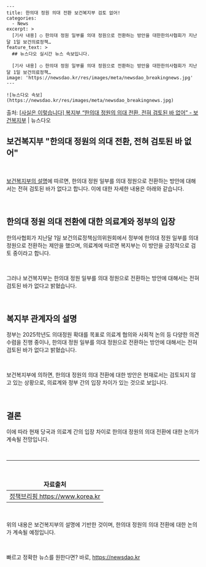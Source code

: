     ---
    title: 한의대 정원 의대 전환 보건복지부 검토 없어!
    categories:
      - News
    excerpt: >
      [기사 내용] ○ 한의대 정원 일부를 의대 정원으로 전환하는 방안을 대한한의사협회가 지난달 1일 보건의료정책…
    feature_text: >
      ## 뉴스다오 실시간 뉴스 속보입니다.
    
      [기사 내용] ○ 한의대 정원 일부를 의대 정원으로 전환하는 방안을 대한한의사협회가 지난달 1일 보건의료정책…
    image: 'https://newsdao.kr/res/images/meta/newsdao_breakingnews.jpg'
    ---
    
    ![뉴스다오 속보](https://newsdao.kr/res/images/meta/newsdao_breakingnews.jpg)

<p>출처: <a href="https://newsdao.kr/2824" rel="dofollow">[사실은 이렇습니다] 복지부 “한의대 정원의 의대 전환, 전혀 검토된 바 없어” - 보건복지부</a> | 뉴스다오</p>

<h2 data-ke-size="size32">보건복지부 "한의대 정원의 의대 전환, 전혀 검토된 바 없어"</h2>
<p data-ke-size="size16">&nbsp;</p>
<p data-ke-size="size16"><a href="https://newsdao.kr/2824">보건복지부의 설명</a>에 따르면, 한의대 정원 일부를 의대 정원으로 전환하는 방안에 대해서는 전혀 검토된 바가 없다고 합니다. 이에 대한 자세한 내용은 아래와 같습니다.</p>
<p data-ke-size="size16">&nbsp;</p>
<h2 data-ke-size="size26">한의대 정원 의대 전환에 대한 의료계와 정부의 입장</h2>
<p data-ke-size="size16">한의사협회가 지난달 1일 보건의료정책심의위원회에서 정부에 한의대 정원 일부를 의대 정원으로 전환하는 제안을 했으며, 의료계에 따르면 복지부는 이 방안을 긍정적으로 검토 중이라고 합니다.</p>
<p data-ke-size="size16">&nbsp;</p>
<p data-ke-size="size16">그러나 보건복지부는 한의대 정원 일부를 의대 정원으로 전환하는 방안에 대해서는 전혀 검토된 바가 없다고 밝혔습니다.</p>
<p data-ke-size="size16">&nbsp;</p>
<h2 data-ke-size="size26">복지부 관계자의 설명</h2>
<p data-ke-size="size16">정부는 2025학년도 의대정원 확대를 목표로 의료계 협의와 사회적 논의 등 다양한 의견수렴을 진행 중이나, 한의대 정원 일부를 의대 정원으로 전환하는 방안에 대해서는 전혀 검토된 바가 없다고 밝혔습니다.</p>
<p data-ke-size="size16">&nbsp;</p>
<p data-ke-size="size16">보건복지부에 의하면, 한의대 정원의 의대 전환에 대한 방안은 현재로서는 검토되지 않고 있는 상황으로, 의료계와 정부 간의 입장 차이가 있는 것으로 보입니다.</p>
<p data-ke-size="size16">&nbsp;</p>
<h2 data-ke-size="size26">결론</h2>
<p data-ke-size="size16">이에 따라 현재 당국과 의료계 간의 입장 차이로 한의대 정원의 의대 전환에 대한 논의가 계속될 전망입니다.</p>
<p data-ke-size="size16">&nbsp;</p>
<hr data-ke-size="size16">
<p data-ke-size="size16">&nbsp;</p>
<table>
	<thead>
		<tr>
			<td style="text-align: center; height: 17px;"><b>자료출처</b></td>
		</tr>
	</thead>
	<tbody>
		<tr>
			<td style="text-align: center; height: 17px;"><a href="https://www.korea.kr">정책브리핑 https://www.korea.kr</a></td>
		</tr>
	</tbody>
</table>
<p data-ke-size="size16">&nbsp;</p>
<p data-ke-size="size16">위의 내용은 보건복지부의 설명에 기반한 것이며, 한의대 정원의 의대 전환에 대한 논의가 계속될 예정입니다.</p>
<p data-ke-size="size16">&nbsp;</p> 

빠르고 정확한 뉴스를 원한다면? 바로, <a href="https://newsdao.kr" rel="dofollow">https://newsdao.kr</a>


    
